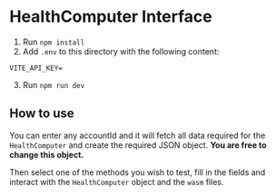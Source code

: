 # HealthComputer Interface

1. Run `npm install`
2. Add `.env` to this directory with the following content:

```
VITE_API_KEY=
```

3. Run `npm run dev`

## How to use

You can enter any accountId and it will fetch all data required for the `HealthComputer` and create the required JSON object. **You are free to change this object.**

Then select one of the methods you wish to test, fill in the fields and interact with the `HealthComputer` object and the `wasm` files.
